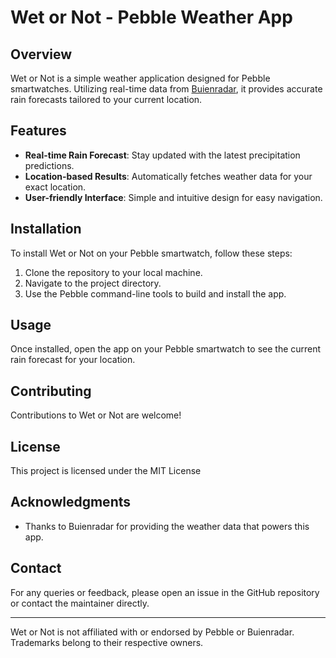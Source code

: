 # Wet or Not - Pebble Weather App

## Overview
Wet or Not is a simple weather application designed for Pebble smartwatches. Utilizing real-time data from [Buienradar](https://www.buienradar.nl), it provides accurate rain forecasts tailored to your current location.

## Features
- **Real-time Rain Forecast**: Stay updated with the latest precipitation predictions.
- **Location-based Results**: Automatically fetches weather data for your exact location.
- **User-friendly Interface**: Simple and intuitive design for easy navigation.

## Installation
To install Wet or Not on your Pebble smartwatch, follow these steps:
1. Clone the repository to your local machine.
2. Navigate to the project directory.
3. Use the Pebble command-line tools to build and install the app.

## Usage
Once installed, open the app on your Pebble smartwatch to see the current rain forecast for your location. 

## Contributing
Contributions to Wet or Not are welcome! 

## License
This project is licensed under the MIT License 

## Acknowledgments
- Thanks to Buienradar for providing the weather data that powers this app.

## Contact
For any queries or feedback, please open an issue in the GitHub repository or contact the maintainer directly.

---

Wet or Not is not affiliated with or endorsed by Pebble or Buienradar. Trademarks belong to their respective owners.
